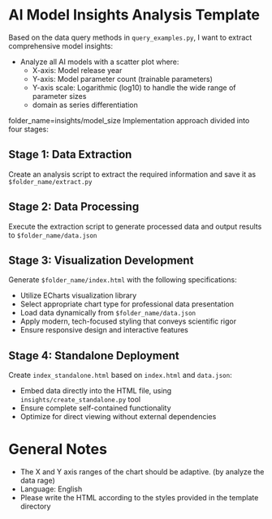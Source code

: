 # AI Model Insights Analysis Template

Based on the data query methods in `query_examples.py`, I want to extract comprehensive model insights:

- Analyze all AI models with a scatter plot where:
  - X-axis: Model release year
  - Y-axis: Model parameter count (trainable parameters) 
  - Y-axis scale: Logarithmic (log10) to handle the wide range of parameter sizes
  - domain as series differentiation

folder_name=insights/model_size
Implementation approach divided into four stages:

## Stage 1: Data Extraction
Create an analysis script to extract the required information and save it as `$folder_name/extract.py`

## Stage 2: Data Processing  
Execute the extraction script to generate processed data and output results to `$folder_name/data.json`

## Stage 3: Visualization Development
Generate `$folder_name/index.html` with the following specifications:
- Utilize ECharts visualization library
- Select appropriate chart type for professional data presentation
- Load data dynamically from `$folder_name/data.json`
- Apply modern, tech-focused styling that conveys scientific rigor
- Ensure responsive design and interactive features

## Stage 4: Standalone Deployment
Create `index_standalone.html` based on `index.html` and `data.json`:
- Embed data directly into the HTML file, using `insights/create_standalone.py` tool
- Ensure complete self-contained functionality
- Optimize for direct viewing without external dependencies

# General Notes

- The X and Y axis ranges of the chart should be adaptive. (by analyze the data rage)
- Language: English
- Please write the HTML according to the styles provided in the template directory